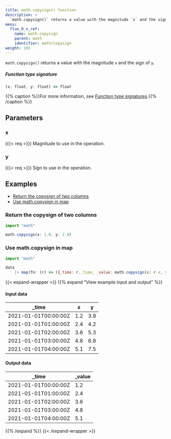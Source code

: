 ```yaml
---
title: math.copysign() function
description: >
  `math.copysign()` returns a value with the magnitude `x` and the sign of `y`.
menu:
  flux_0_x_ref:
    name: math.copysign
    parent: math
    identifier: math/copysign
weight: 101
---
```


<!------------------------------------------------------------------------------

IMPORTANT: This page was generated from comments in the Flux source code. Any
edits made directly to this page will be overwritten the next time the
documentation is generated. 

To make updates to this documentation, update the function comments above the
function definition in the Flux source code:

https://github.com/influxdata/flux/blob/master/stdlib/math/math.flux#L465-L465

Contributing to Flux: https://github.com/influxdata/flux#contributing
Fluxdoc syntax: https://github.com/influxdata/flux/blob/master/docs/fluxdoc.md

------------------------------------------------------------------------------->

`math.copysign()` returns a value with the magnitude `x` and the sign of `y`.



##### Function type signature

```js
(x: float, y: float) => float
```

{{% caption %}}For more information, see [Function type signatures](/flux/v0.x/function-type-signatures/).{{% /caption %}}

## Parameters

### x
({{< req >}})
Magnitude to use in the operation.



### y
({{< req >}})
Sign to use in the operation.




## Examples

- [Return the copysign of two columns](#return-the-copysign-of-two-columns)
- [Use math.copysign in map](#use-mathcopysign-in-map)

### Return the copysign of two columns

```js
import "math"

math.copysign(x: 1.0, y: 2.0)

```


### Use math.copysign in map

```js
import "math"

data
    |> map(fn: (r) => ({_time: r._time, _value: math.copysign(x: r.x, y: r.y)}))

```

{{< expand-wrapper >}}
{{% expand "View example input and output" %}}

#### Input data

| _time                | x   | y   |
| -------------------- | --- | --- |
| 2021-01-01T00:00:00Z | 1.2 | 3.9 |
| 2021-01-01T01:00:00Z | 2.4 | 4.2 |
| 2021-01-01T02:00:00Z | 3.6 | 5.3 |
| 2021-01-01T03:00:00Z | 4.8 | 6.8 |
| 2021-01-01T04:00:00Z | 5.1 | 7.5 |


#### Output data

| _time                | _value  |
| -------------------- | ------- |
| 2021-01-01T00:00:00Z | 1.2     |
| 2021-01-01T01:00:00Z | 2.4     |
| 2021-01-01T02:00:00Z | 3.6     |
| 2021-01-01T03:00:00Z | 4.8     |
| 2021-01-01T04:00:00Z | 5.1     |

{{% /expand %}}
{{< /expand-wrapper >}}
